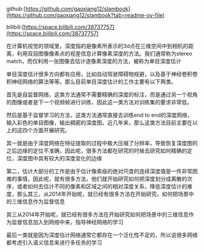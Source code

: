 github:[https://github.com/gaoxiang12/slambook](https://github.com/gaoxiang12/slambook?tab=readme-ov-file)

bilibili:[https://space.bilibili.com/38737757](https://space.bilibili.com/38737757)

在计算机视觉的领域里，深度指的是像素所表示的3d点在三维空间中到相机的距离，利用双目图像像素点的视差信息计算像素深度的方法。我们通常称为stereo match，而仅利用一张图像去估计逐像素深度的方法，被称为单目深度估计



单目深度估计很多方向都有应用，比如自动驾驶障碍物规避，以及基于神经卷积卷积神经网络的算法等等。那么目前单目深度估计的工作主要有以下两类。

首先是自监督网络，这类方法通常不需要精确的深度的标注，而是通过另一个视角的图像或者是下一个视频帧进行训练，因此这一类方法对训练集的要求非常低。

然后是基于监督学习的方法，这类方法通常直接去训练end to end的深度网络，输入彩色的单目图像，输出稠密的深度图。近几年来，那么这类方法目前主要在以上的这四个方面开展研究。

其一就是由于深度网络在特征提取的过程中极大压缩了分辨率，导致恢复深度图的之后边缘的定位不准确，因此呢，很多方法都在研究的时候去研究如何精确的定位，深度图中具有较大的深度变化的边缘


第二，估计大部分的工作是由于估计像素级的绝对尺度的连续深度值是一件非常困难的事情，因此呢，就有很多方法，他们就开始研究如何把深度划分成离散的次序，或者如何去估计不同的像素和区域之间的相对深度关系，降低深度估计的难度，那么其三，从2014年开始呢，就已经有很多方法在开始研究，如何把场景中的三维信息作为监督信息


其三从2014年开始呢，就已经有很多方法在开始研究如何把场景中的三维信息作为监督信息加入到网络中来，指导神经网络的学习

最后一类就是因为深度估计网络通常它都存在一个泛化性不足的，所以说很多网络都考虑引入语义信息来进行多任务的学习
